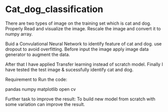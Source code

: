 # Cat_dog_classification


There are two types of image on the training set which is cat and dog. Properly Read and visualize the image. Rescale the image and convert it to numpy array. 

Buid a Convulational Neural Network to identify feature of cat and dog. use dropout to avoid overfitting. Before input the image apply image data  generator to augment the data.

After that I have applied Transfer learning instead of scratch model. Finally I have tested the test image & sucessfully identify cat and dog.


Requirement to Run the code:

pandas 
numpy
matplotlib
open cv

Further task to improve the result:
To build new model from scratch with some variation can improve the result.
